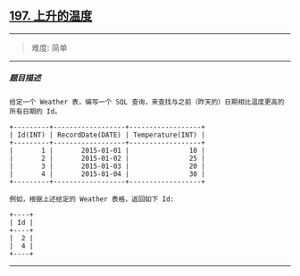 ## [197. 上升的温度](https://leetcode-cn.com/problems/rising-temperature/)

---

> 难度: 简单



---

##### 题目描述

```
给定一个 Weather 表，编写一个 SQL 查询，来查找与之前（昨天的）日期相比温度更高的所有日期的 Id。

+---------+------------------+------------------+
| Id(INT) | RecordDate(DATE) | Temperature(INT) |
+---------+------------------+------------------+
|       1 |       2015-01-01 |               10 |
|       2 |       2015-01-02 |               25 |
|       3 |       2015-01-03 |               20 |
|       4 |       2015-01-04 |               30 |
+---------+------------------+------------------+

例如，根据上述给定的 Weather 表格，返回如下 Id:

+----+
| Id |
+----+
|  2 |
|  4 |
+----+

```

---
